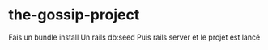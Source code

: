 # the-gossip-project

Fais un bundle install 
Un rails db:seed
Puis rails server et le projet est lancé 
